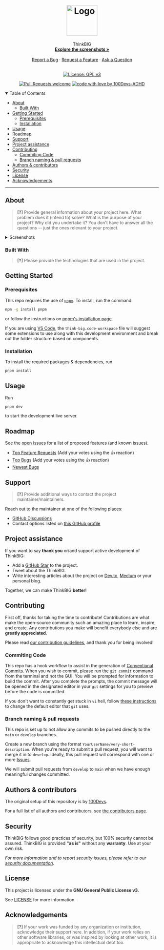 <h1 align="center">
  <a href="https://github.com/100Devs-ADHD/think-big">
    <!-- Please provide path to your logo here -->
    <img src="docs/images/logo.svg" alt="Logo" width="100" height="100">
  </a>
</h1>

<div align="center">
  ThinkBIG
  <br />
  <a href="#about"><strong>Explore the screenshots »</strong></a>
  <br />
  <br />
  <a href="https://github.com/100Devs-ADHD/think-big/issues/new?assignees=&labels=bug&template=01_BUG_REPORT.md&title=bug%3A+">Report a Bug</a>
  ·
  <a href="https://github.com/100Devs-ADHD/think-big/issues/new?assignees=&labels=enhancement&template=02_FEATURE_REQUEST.md&title=feat%3A+">Request a Feature</a>
  ·
  <a href="https://github.com/100Devs-ADHD/think-big/discussions">Ask a Question</a>
</div>

<div align="center">
<br />

[![License: GPL v3](https://img.shields.io/badge/License-GPLv3-blue.svg)](https://www.gnu.org/licenses/gpl-3.0)

[![Pull Requests welcome](https://img.shields.io/badge/PRs-welcome-ff69b4.svg?style=flat-square)](https://github.com/100Devs-ADHD/think-big/issues?q=is%3Aissue+is%3Aopen+label%3A%22help+wanted%22)
[![code with love by 100Devs-ADHD](https://img.shields.io/badge/%3C%2F%3E%20with%20%E2%99%A5%20by-100DevsADHD-ff1414.svg?style=flat-square)](https://github.com/100Devs-ADHD)

</div>

<details open="open">
<summary>Table of Contents</summary>

- [About](#about)
  - [Built With](#built-with)
- [Getting Started](#getting-started)
  - [Prerequisites](#prerequisites)
  - [Installation](#installation)
- [Usage](#usage)
- [Roadmap](#roadmap)
- [Support](#support)
- [Project assistance](#project-assistance)
- [Contributing](#contributing)
  - [Commiting Code](#commiting-code)
  - [Branch naming & pull requests](#branch-naming--pull-requests)
- [Authors & contributors](#authors--contributors)
- [Security](#security)
- [License](#license)
- [Acknowledgements](#acknowledgements)

</details>

---

## About

> **[?]**
> Provide general information about your project here.
> What problem does it (intend to) solve?
> What is the purpose of your project?
> Why did you undertake it?
> You don't have to answer all the questions -- just the ones relevant to your project.

<details>
<summary>Screenshots</summary>
<br>

> **[?]**
> Please provide your screenshots here.

|                               Home Page                               |                               Login Page                               |
| :-------------------------------------------------------------------: | :--------------------------------------------------------------------: |
| <img src="docs/images/screenshot.png" title="Home Page" width="100%"> | <img src="docs/images/screenshot.png" title="Login Page" width="100%"> |

</details>

### Built With

> **[?]**
> Please provide the technologies that are used in the project.

## Getting Started

### Prerequisites

This repo requires the use of [`pnpm`](https://pnpm.io/). To install, run the command:

```bash
npm -g install pnpm
```

or follow the instructions on [pnpm's installation page](https://pnpm.io/installation).

If you are using [VS Code](https://code.visualstudio.com/), the `think-big.code-workspace` file will suggest some extensions to use along with this development environment and break out the folder structure based on components.

### Installation

To install the required packages & dependencies, run

```bash
pnpm install
```

## Usage

Run

```bash
pnpm dev
```

to start the development live server.

## Roadmap

See the [open issues](https://github.com/100Devs-ADHD/think-big/issues) for a list of proposed features (and known issues).

- [Top Feature Requests](https://github.com/100Devs-ADHD/think-big/issues?q=label%3Aenhancement+is%3Aopen+sort%3Areactions-%2B1-desc) (Add your votes using the 👍 reaction)
- [Top Bugs](https://github.com/100Devs-ADHD/think-big/issues?q=is%3Aissue+is%3Aopen+label%3Abug+sort%3Areactions-%2B1-desc) (Add your votes using the 👍 reaction)
- [Newest Bugs](https://github.com/100Devs-ADHD/think-big/issues?q=is%3Aopen+is%3Aissue+label%3Abug)

## Support

> **[?]**
> Provide additional ways to contact the project maintainer/maintainers.

Reach out to the maintainer at one of the following places:

- [GitHub Discussions](https://github.com/100Devs-ADHD/think-big/discussions)
- Contact options listed on [this GitHub profile](https://github.com/100Devs-ADHD)

## Project assistance

If you want to say **thank you** or/and support active development of ThinkBIG:

- Add a [GitHub Star](https://github.com/100Devs-ADHD/think-big) to the project.
- Tweet about the ThinkBIG.
- Write interesting articles about the project on [Dev.to](https://dev.to/), [Medium](https://medium.com/) or your personal blog.

Together, we can make ThinkBIG **better**!

## Contributing

First off, thanks for taking the time to contribute! Contributions are what make the open-source community such an amazing place to learn, inspire, and create. Any contributions you make will benefit everybody else and are **greatly appreciated**.

Please read [our contribution guidelines](docs/CONTRIBUTING.md), and thank you for being involved!

### Commiting Code

This repo has a hook workflow to assist in the generation of [Conventional Commits](https://www.conventionalcommits.org/en/v1.0.0/). When you wish to commit, please run the `git commit` command from the terminal and not the GUI. You will be prompted for information to build the commit. After you complete the prompts, the commit message will be opened in the designated editor in your `git` settings for you to preview before the code is committed.

If you don't want to constantly get stuck in `vi` hell, follow [these instructions](https://docs.github.com/en/get-started/getting-started-with-git/associating-text-editors-with-git) to change the default editor that `git` uses.

### Branch naming & pull requests

This repo is set up to not allow any commits to be pushed directly to the `main` or `develop` branches.

Create a new branch using the format `YourUserName/very-short-description`.
When you're ready to submit a pull request, you will want to merge it in to `develop`. Ideally, this pull request will correspond with one or more [Issues](https://github.com/100Devs-ADHD/think-big/issues).

We will submit pull requests from `develop` to `main` when we have enough meaningful changes committed.

## Authors & contributors

The original setup of this repository is by [100Devs](https://github.com/100Devs-ADHD).

For a full list of all authors and contributors, see [the contributors page](https://github.com/100Devs-ADHD/think-big/contributors).

## Security

ThinkBIG follows good practices of security, but 100% security cannot be assured.
ThinkBIG is provided **"as is"** without any **warranty**. Use at your own risk.

_For more information and to report security issues, please refer to our [security documentation](docs/SECURITY.md)._

## License

This project is licensed under the **GNU General Public License v3**.

See [LICENSE](LICENSE) for more information.

## Acknowledgements

> **[?]**
> If your work was funded by any organization or institution, acknowledge their support here.
> In addition, if your work relies on other software libraries, or was inspired by looking at other work, it is appropriate to acknowledge this intellectual debt too.
